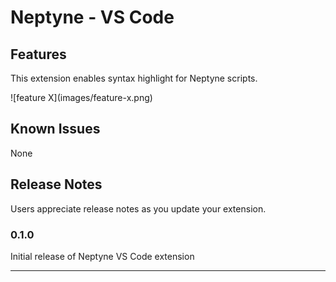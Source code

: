 # Neptyne - VS Code

## Features

This extension enables syntax highlight for Neptyne scripts.

\!\[feature X\]\(images/feature-x.png\)

## Known Issues

None

## Release Notes

Users appreciate release notes as you update your extension.

### 0.1.0

Initial release of Neptyne VS Code extension

-----------------------------------------------------------------------------------------------------------
